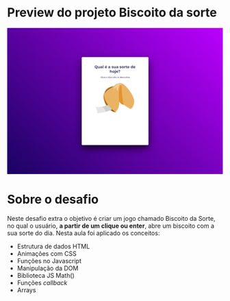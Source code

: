 # Preview do projeto Biscoito da sorte
<img src=".github/preview.png" alt="Preview do projeto biscoito da sorte"/>

# Sobre o desafio
Neste desafio extra o objetivo é criar um jogo chamado Biscoito da Sorte, no qual o usuário, **a partir de um clique ou enter**, abre um biscoito com a sua sorte do dia. 
Nesta aula foi aplicado os conceitos:

- Estrutura de dados HTML
- Animações com CSS
- Funções no Javascript
- Manipulação da DOM
- Biblioteca JS Math()
- Funções *callback*
- Arrays

